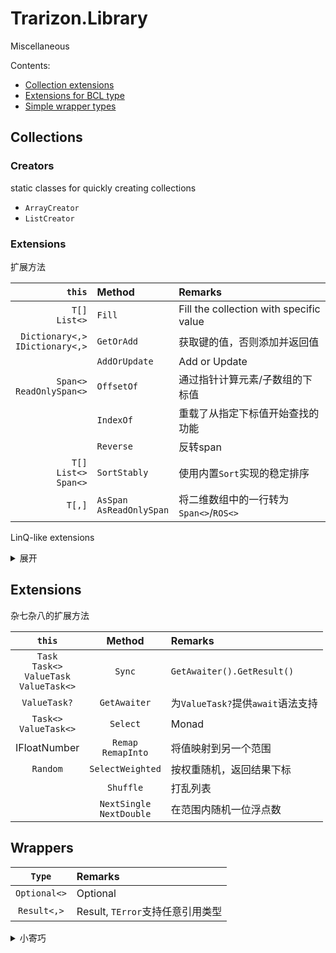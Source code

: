 ﻿# Trarizon.Library

Miscellaneous

Contents:

- [Collection extensions](#Collections)
- [Extensions for BCL type](#Extensions)
- [Simple wrapper types](#Wrappers)

## Collections

### Creators

static classes for quickly creating collections

- `ArrayCreator`
- `ListCreator`

### Extensions

扩展方法

`this`|Method|Remarks
--:|:--|:--
`T[]`<br/>`List<>`|`Fill`|Fill the collection with specific value
`Dictionary<,>`<br/>`IDictionary<,>`|`GetOrAdd`|获取键的值，否则添加并返回值
||`AddOrUpdate`|Add or Update
`Span<>`<br/>`ReadOnlySpan<>`|`OffsetOf`|通过指针计算元素/子数组的下标值
||`IndexOf`|重载了从指定下标值开始查找的功能
||`Reverse`|反转span
`T[]`<br/>`List<>`<br/>`Span<>`|`SortStably`|使用内置`Sort`实现的稳定排序
`T[,]`|`AsSpan`<br/>`AsReadOnlySpan`|将二维数组中的一行转为`Span<>`/`ROS<>`

LinQ-like extensions

<details>
<summary>展开</summary>

部分方法为多种集合进行了实现，下表中第一列指示实现类型，类型列表如下，不同类型的方法名添加了不同后缀以作区分
- `IList<>` : `List`
- `IReadOnlyList<>` : `ROList`

|Impl|Method|Remarks
|--:|:-:|:--|:-:
||`Adjacent`|返回相邻的两个值（按下标(0,1), (1,2), ...）
||`AggregateSelect`|类LinQ的`Aggregate`，返回执行至每一个元素的结果
||`ChunkPair`<br/>`ChunkTriple`|类LinQ的`Chunk`，返回结果为`ValueTuple`
||`CountsMoreThan`<br/>`CountsLessThan`<br/>`CountsAtLeast`<br/>`CountsAtMost`<br/>`CountsEqualsTo`<br/>`CountsBetween`|比较序列大小，可选out参数在小于指定值时返回当前序列大小
||`EmptyIfNull`|序列为`null`时返回空序列，否则返回自身
||`IsInOrder`<br/>`IsInOrderBy`|判断序列是否有序
||`Merge`|合并两个有序序列
||`MinMax`<br/>`MinMaxBy`|一次遍历返回序列中的最小值与最大值
|✔✔|`PopFront`<br/>`PopFirst`<br/>`PopFrontWhile`|取出开头指定数量的元素（*非延迟加载*），并返回剩下的元素
|✔✔|`Repeat`|将序列重复
|✔✔|`Reverse`|-
|✔✔|`Rotate`|交换序列前后两个部分
||`StartsWith`|扩展了从指定位置开始判定的方法
|✔✔|`Take`|-
||`TryFirst`|判断序列是否有值，若有，返回第一个值
||`TrySingle`<br/>`TrySingleOrNone`|判断序列是否仅含有1(<=1)个值，并返回该值（或指定默认值）
||`WhereSelect`|合并了LinQ的`Where`和`Select`，以此可以利用中间值

以下方法适用`IList<>`与`IReadOnlyList`

`List`|Remarks
:-:|:--
`AsList`|返回自身
`AtOrDefault`|按下标获取值，越界返回默认值

</details>

## Extensions

杂七杂八的扩展方法

`this`|Method|Remarks
:-:|:-:|:--
`Task`<br/>`Task<>`<br/>`ValueTask`<br/>`ValueTask<>`|`Sync`|`GetAwaiter().GetResult()`
`ValueTask?`|`GetAwaiter`|为`ValueTask?`提供`await`语法支持
`Task<>`<br/>`ValueTask<>`|`Select`|Monad
IFloatNumber|`Remap`<br/>`RemapInto`|将值映射到另一个范围
`Random`|`SelectWeighted`|按权重随机，返回结果下标
||`Shuffle`|打乱列表
||`NextSingle`<br/>`NextDouble`|在范围内随机一位浮点数

</details>

## Wrappers

`Type`|Remarks
:-:|:--
`Optional<>`|Optional
`Result<,>`|Result, `TError`支持任意引用类型

<details>
<summary>小寄巧</summary>

可以使用以下方式快速判断`Optional`和`Result`并获取`Value`
``` csharp
if (optional.TryGetValue(out var value)) {
    Process(value);
}

// 第二个参数可省略
if (result.TryGetValue(out var val, out var err) {
    Process(val);
}
else {
    Process(err);
}
```

</details>